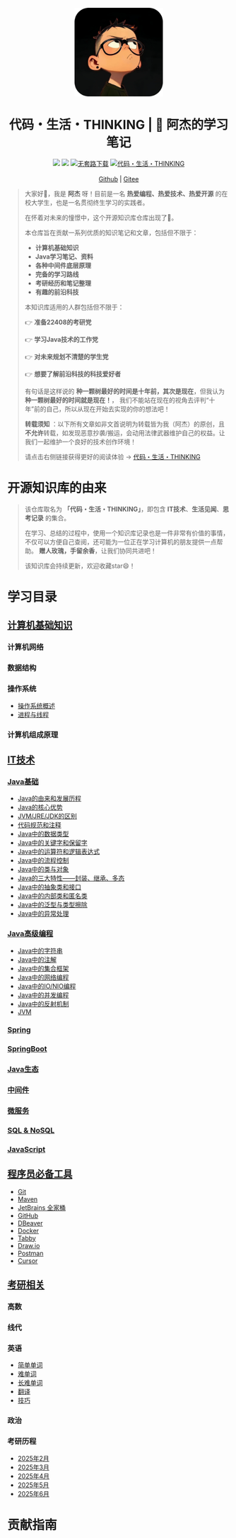 <p align="center">
    <a href="https://amatureemoprince.github.io/CodeLifeThinking/">
        <img src="./docs/.vuepress/public/avatar.jpg" width="200px" alt="代码・生 活・THINKING">
    </a>
</p>

<h1 align="center">代码・生活・THINKING | 📖 阿杰的学习笔记</h1>

<p align="center">
    <a href="https://amatureemoprince.github.io/CodeLifeThinking/blog/" target="_blank"><img src="https://img.shields.io/badge/博客-在线阅读-green.svg?style=for-the-badge"></a>
    <a href="#联系方式" target="_blank"><img src="https://img.shields.io/badge/公众号-代码.生活.THINKING-brightgreen.svg?style=for-the-badge"></a>
    <a href="https://github.com/yuanliangding/books" target="_blank"><img src="https://img.shields.io/badge/计算机经典电子书-下载-yellow.svg?style=for-the-badge" alt="无套路下载"></a>
    <a href="https://github.com/amatureemoprince/CodeLifeThinking" target="_blank"><img alt="代码・生活・THINKING" src="https://img.shields.io/github/stars/amatureemoprince/CodeLifeThinking?style=for-the-badge"></a><br><br>
    <a href="https://amatureemoprince.github.io/CodeLifeThinking/">Github</a> |
    <a href="https://gitee.com/liujie2912/CodeLifeThinking">Gitee</a>
</p>

> 大家好👏，我是 **阿杰** 呀！目前是一名 **热爱编程、热爱技术、热爱开源** 的在校大学生，也是一名贯彻终生学习的实践者。
> 
> 在怀着对未来的憧憬中，这个开源知识库仓库出现了🚀。
> 
> 本仓库旨在贡献一系列优质的知识笔记和文章，包括但不限于：
> 
> - **计算机基础知识**
> - **Java学习笔记、资料**
> - **各种中间件底层原理**
> - **完备的学习路线**
> - **考研经历和笔记整理**
> - **有趣的前沿科技**
> 
> 本知识库适用的人群包括但不限于：
> 
> 👉 **准备22408的考研党**
> 
> 👉 **学习Java技术的工作党**
> 
> 👉 **对未来规划不清楚的学生党**
> 
> 👉 **想要了解前沿科技的科技爱好者**
> 
> 有句话是这样说的 **种一颗树最好的时间是十年前，其次是现在**，但我认为 **种一颗树最好的时间就是现在！**，
> 我们不能站在现在的视角去评判“十年”前的自己，所以从现在开始去实现的你的想法吧！
> 
> **转载须知** ：以下所有文章如非文首说明为转载皆为我（阿杰）的原创，且**不允许**转载，如发现恶意抄袭/搬运，会动用法律武器维护自己的权益。让我们一起维护一个良好的技术创作环境！
> 
> 请点击右侧链接获得更好的阅读体验 -> [代码・生活・THINKING](https://amatureemoprince.github.io/CodeLifeThinking/)


# 开源知识库的由来
> 该仓库取名为 **「代码・生活・THINKING」**，即包含 **IT技术**、**生活见闻**、**思考记录** 的集合。
> 
> 在学习、总结的过程中，使用一个知识库记录也是一件非常有价值的事情，不仅可以方便自己查阅，还可能为一位正在学习计算机的朋友提供一点帮助。
> **赠人玫瑰，手留余香**，让我们协同共进吧！
> 
> 该知识库会持续更新，欢迎收藏star😄！

# 学习目录
## [计算机基础知识](https://amatureemoprince.github.io/CodeLifeThinking/cs-basic/)
### 计算机网络


### 数据结构


### 操作系统
- [操作系统概述]()
- [进程与线程]()


### 计算机组成原理

## [IT技术]()
### [Java基础]()
- [Java的由来和发展历程]()
- [Java的核心优势]()
- [JVM/JRE/JDK的区别]()
- [代码规范和注释]()
- [Java中的数据类型]()
- [Java中的关键字和保留字]()
- [Java中的运算符和逻辑表达式]()
- [Java中的流程控制]()
- [Java中的类与对象]()
- [Java的三大特性——封装、继承、多态]()
- [Java中的抽象类和接口]()
- [Java中的内部类和匿名类]()
- [Java中的泛型与类型擦除]()
- [Java中的异常处理]()

### [Java高级编程]()
- [Java中的字符串]()
- [Java中的注解]()
- [Java中的集合框架]()
- [Java中的网络编程]()
- [Java中的IO/NIO编程]()
- [Java中的并发编程]()
- [Java中的反射机制]()
- [JVM]()

### [Spring]()

### [SpringBoot]()

### [Java生态]()

### [中间件]()

### [微服务]()

### [SQL & NoSQL]()

### [JavaScript]()

## [程序员必备工具]()
- [Git]()
- [Maven]()
- [JetBrains 全家桶]()
- [GitHub]()
- [DBeaver]()
- [Docker]()
- [Tabby]()
- [Draw.io]()
- [Postman]()
- [Cursor]()

## [考研相关](https://amatureemoprince.github.io/CodeLifeThinking/postgraduate/)
### 高数

### 线代

### 英语
- [简单单词](https://amatureemoprince.github.io/CodeLifeThinking/postgraduate/english/words/simple/)
- [难单词](https://amatureemoprince.github.io/CodeLifeThinking/postgraduate/english/words/hard/)
- [长难单词](https://amatureemoprince.github.io/CodeLifeThinking/postgraduate/english/words/long-hard/)
- [翻译](https://amatureemoprince.github.io/CodeLifeThinking/postgraduate/english/translation/CET-6/)
- [技巧](https://amatureemoprince.github.io/CodeLifeThinking/postgraduate/english/skill/CET-6/)

### 政治

### 考研历程
- [2025年2月]()
- [2025年3月]()
- [2025年4月]()
- [2025年5月]()
- [2025年6月]()

# 贡献指南

